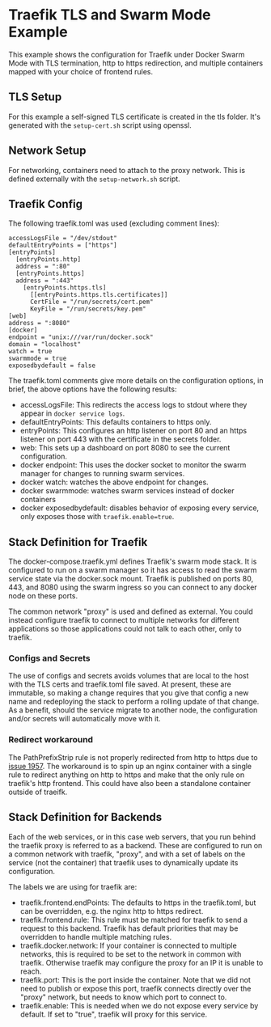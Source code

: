 # Traefik TLS and Swarm Mode Example
This example shows the configuration for Traefik under Docker Swarm Mode with
TLS termination, http to https redirection, and multiple containers mapped
with your choice of frontend rules.

## TLS Setup
For this example a self-signed TLS certificate is created in the tls folder.
It's generated with the `setup-cert.sh` script using openssl.

## Network Setup
For networking, containers need to attach to the proxy network. This is defined
externally with the `setup-network.sh` script.

## Traefik Config
The following traefik.toml was used (excluding comment lines):

```
accessLogsFile = "/dev/stdout"
defaultEntryPoints = ["https"]
[entryPoints]
  [entryPoints.http]
  address = ":80"
  [entryPoints.https]
  address = ":443"
    [entryPoints.https.tls]
      [[entryPoints.https.tls.certificates]]
      CertFile = "/run/secrets/cert.pem"
      KeyFile = "/run/secrets/key.pem"
[web]
address = ":8080"
[docker]
endpoint = "unix:///var/run/docker.sock"
domain = "localhost"
watch = true
swarmmode = true
exposedbydefault = false
```

The traefik.toml comments give more details on the configuration options, in
brief, the above options have the following results:
- accessLogsFile: This redirects the access logs to stdout where they appear 
  in `docker service logs`.
- defaultEntryPoints: This defaults containers to https only.
- entryPoints: This configures an http listener on port 80 and an https 
  listener on port 443 with the certificate in the secrets folder.
- web: This sets up a dashboard on port 8080 to see the current configuration.
- docker endpoint: This uses the docker socket to monitor the swarm manager
  for changes to running swarm services.
- docker watch: watches the above endpoint for changes.
- docker swarmmode: watches swarm services instead of docker containers
- docker exposedbydefault: disables behavior of exposing every service, only
  exposes those with `traefik.enable=true`.

## Stack Definition for Traefik
The docker-compose.traefik.yml defines Traefik's swarm mode stack. It is 
configured to run on a swarm manager so it has access to read the swarm service
state via the docker.sock mount. Traefik is published on ports 80, 443, and
8080 using the swarm ingress so you can connect to any docker node on these
ports.

The common network "proxy" is used and defined as external. You could instead
configure traefik to connect to multiple networks for different applications
so those applications could not talk to each other, only to traefik.

### Configs and Secrets
The use of configs and secrets avoids volumes that are local to the host with
the TLS certs and traefik.toml file saved. At present, these are immutable, so
making a change requires that you give that config a new name and redeploying
the stack to perform a rolling update of that change. As a benefit, should
the service migrate to another node, the configuration and/or secrets will
automatically move with it.

### Redirect workaround
The PathPrefixStrip rule is not properly redirected from http to https due to
[issue 1957](https://github.com/containous/traefik/issues/1957). The workaround
is to spin up an nginx container with a single rule to redirect anything on
http to https and make that the only rule on traefik's http frontend. This
could have also been a standalone container outside of traeifk.

## Stack Definition for Backends
Each of the web services, or in this case web servers, that you run behind 
the traefik proxy is referred to as a backend. These are configured to run on
a common network with traefik, "proxy", and with a set of labels on the service
(not the container) that traefik uses to dynamically update its configuration.

The labels we are using for traefik are:
- traefik.frontend.endPoints: The defaults to https in the traefik.toml, but
  can be overridden, e.g. the nginx http to https redirect.
- traefik.frontend.rule: This rule must be matched for traefik to send a
  request to this backend. Traefik has default priorities that may be
  overridden to handle multiple matching rules.
- traefik.docker.network: If your container is connected to multiple networks,
  this is required to be set to the network in common with traefik. Otherwise
  traefik may configure the proxy for an IP it is unable to reach.
- traefik.port: This is the port inside the container. Note that we did not
  need to publish or expose this port, traefik connects directly over the
  "proxy" network, but needs to know which port to connect to.
- traefik.enable: This is needed when we do not expose every service by
  default. If set to "true", traefik will proxy for this service.

